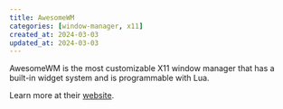 ```yaml
---
title: AwesomeWM
categories: [window-manager, x11]
created_at: 2024-03-03
updated_at: 2024-03-03
---
```


AwesomeWM is the most customizable X11 window manager that has a built-in widget system and is programmable with Lua.

Learn more at their [website](.link).
